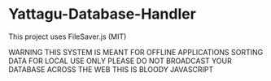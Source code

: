 # Yattagu-Database-Handler

This project uses FileSaver.js (MIT)

WARNING
THIS SYSTEM IS MEANT FOR OFFLINE APPLICATIONS
SORTING DATA FOR LOCAL USE ONLY
PLEASE DO NOT BROADCAST YOUR DATABASE ACROSS THE WEB THIS IS BLOODY JAVASCRIPT
